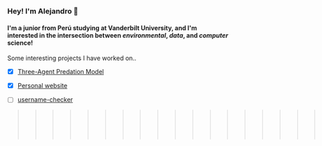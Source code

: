 ### Hey! I'm Alejandro 👋
#### I'm a junior from Perú studying at Vanderbilt University, and I'm interested in the intersection between _environmental_, _data_, and _computer_ science!
Some interesting projects I have worked on..
<br>
- [x] <a href="https://github.com/ismodes/three-agent-predation-model">Three-Agent Predation Model</a>
- [x] <a href="https://qe.github.io/">Personal website</a>
- [ ] <a href="https://github.com/qe/username-checker">username-checker</a>


>>>>>>>>>>>>>>>>>>>>>>>>>>>>>>>>>>>>>>>>>>>>>>>>>>>>>>>>>>>>>>>>>>>>>>>>>>>>>>>>>>>>>>>>>>>>>>>> <br />
>>>>>>>>>>>>>>>>>>>>>>>>>>>>>>>>>>>>>>>>>>>>>>>>>>>>>>>>>>>>>>>>>>>>>>>>>>>>>>>>>>>>>>>>>>>>>>>> <br />
>>>>>>>>>>>>>>>>>>>>>>>>>>>>>>>>>>>>>>>>>>>>>>>>>>>>>>>>>>>>>>>>>>>>>>>>>>>>>>>>>>>>>>>>>>>>>>>> <br />
>>>>>>>>>>>>>>>>>>>>>>>>>>>>>>>>>>>>>>>>>>>>>>>>>>>>>>>>>>>>>>>>>>>>>>>>>>>>>>>>>>>>>>>>>>>>>>>> <br />

<!--
Connect with me!  
<a href="https://www.linkedin.com/in/ismodes/"><img align="left" alt="https://www.linkedin.com/in/ismodes/" width="28px" src="https://cdn.jsdelivr.net/npm/simple-icons@v3/icons/linkedin.svg" /></a>
<a href="mailto:alex.ismodes@vanderbilt.edu"><img align="left" alt="alex.ismodes@vanderbilt.edu" width="28px" src="https://cdn.jsdelivr.net/npm/simple-icons@3.3.0/icons/gmail.svg" /></a>  

<br />
<br />

Languages/Technologies  
<img align="left" alt="Python" width="35px" src="https://raw.githubusercontent.com/github/explore/80688e429a7d4ef2fca1e82350fe8e3517d3494d/topics/python/python.png" />
<img align="left" alt="R" width="35px" src="https://raw.githubusercontent.com/github/explore/80688e429a7d4ef2fca1e82350fe8e3517d3494d/topics/r/r.png" />
<img align="left" alt="JavaScript" width="35px" src="https://raw.githubusercontent.com/github/explore/80688e429a7d4ef2fca1e82350fe8e3517d3494d/topics/javascript/javascript.png" />
<img align="left" alt="PostgreSQL" width="35px" src="https://raw.githubusercontent.com/github/explore/80688e429a7d4ef2fca1e82350fe8e3517d3494d/topics/postgresql/postgresql.png" />
<img align="left" alt="Django" width="35px" src="https://raw.githubusercontent.com/github/explore/80688e429a7d4ef2fca1e82350fe8e3517d3494d/topics/django/django.png" />
<img align="left" alt="HTML5" width="35px" src="https://raw.githubusercontent.com/github/explore/80688e429a7d4ef2fca1e82350fe8e3517d3494d/topics/html/html.png" />
<img align="left" alt="CSS3" width="35px" src="https://raw.githubusercontent.com/github/explore/80688e429a7d4ef2fca1e82350fe8e3517d3494d/topics/css/css.png" />
<img align="left" alt="MATLAB" width="35px" src="https://raw.githubusercontent.com/github/explore/80688e429a7d4ef2fca1e82350fe8e3517d3494d/topics/matlab/matlab.png" />
<img align="left" alt="Netlogo" width="35px" src="https://ccl.northwestern.edu/netlogo-ccl/netlogo.png" />
-->
